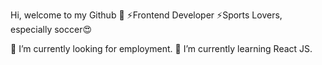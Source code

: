 Hi, welcome to my Github 👋
⚡Frontend Developer 
⚡Sports Lovers, especially soccer😍

🔭 I’m currently looking for employment.
🌱 I’m currently learning React JS.

